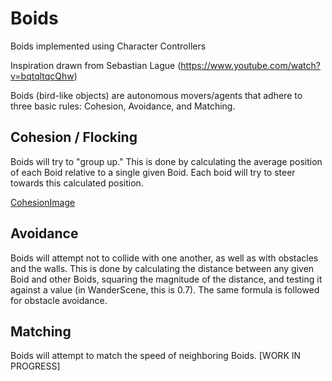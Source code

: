 # Boids
 Boids implemented using Character Controllers

Inspiration drawn from Sebastian Lague (https://www.youtube.com/watch?v=bqtqltqcQhw)

Boids (bird-like objects) are autonomous movers/agents that adhere to three basic rules: Cohesion, Avoidance, and Matching.

## Cohesion / Flocking
Boids will try to "group up." This is done by calculating the average position of each Boid relative to a single given Boid. Each boid will try to steer towards this calculated position.

[CohesionImage](https://github.com/pigghead/Demonstration_Boids/blob/master/images/DOC_Cohesion.PNG)

## Avoidance
Boids will attempt not to collide with one another, as well as with obstacles and the walls. This is done by calculating the distance between any given Boid and other Boids, squaring the magnitude of the distance, and testing it against a value (in WanderScene, this is 0.7). The same formula is followed for obstacle avoidance.

## Matching
Boids will attempt to match the speed of neighboring Boids. [WORK IN PROGRESS]
